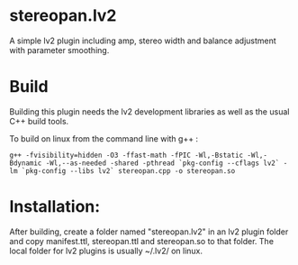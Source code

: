 # stereopan.lv2
A simple lv2 plugin including amp, stereo width and balance adjustment with parameter smoothing.

# Build

Building this plugin needs the lv2 development libraries as well as the usual C++ build tools.

To build on linux from the command line with g++ :
```
g++ -fvisibility=hidden -O3 -ffast-math -fPIC -Wl,-Bstatic -Wl,-Bdynamic -Wl,--as-needed -shared -pthread `pkg-config --cflags lv2` -lm `pkg-config --libs lv2` stereopan.cpp -o stereopan.so
```
# Installation:

After building, create a folder named "stereopan.lv2" in an lv2 plugin folder and copy manifest.ttl, stereopan.ttl and stereopan.so to that folder. The local folder for lv2 plugins is usually  ~/.lv2/  on linux.
